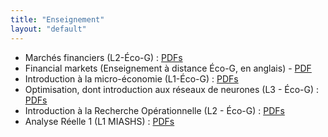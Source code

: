 ```yaml
---
title: "Enseignement"
layout: "default"
---
```


- Marchés financiers (L2-&Eacute;co-G) : [PDFs](https://cloud.univ-grenoble-alpes.fr/s/JwjH6EGRbSpTa3K)
- Financial markets (Enseignement à distance &Eacute;co-G, en anglais) - [PDF](https://cloud.univ-grenoble-alpes.fr/s/ryXHPq8yWoMYDpN)
- Introduction à la micro-économie (L1-&Eacute;co-G) : [PDFs](https://cloud.univ-grenoble-alpes.fr/s/QCAcrAg7trwWwbB)
- Optimisation, dont introduction aux réseaux de neurones (L3 - &Eacute;co-G) : [PDFs](https://cloud.univ-grenoble-alpes.fr/s/5GApz4WcZj3SpR9)
- Introduction à la Recherche Opérationnelle  (L2 - &Eacute;co-G) : [PDFs](https://cloud.univ-grenoble-alpes.fr/s/rSGtCaQy3QGPtH4)
- Analyse Réelle 1 (L1 MIASHS) : [PDFs](https://cloud.univ-grenoble-alpes.fr/s/MA2f3noHpecW9sS)